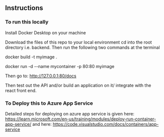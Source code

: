 ## Instructions

### To run this locally

Install Docker Desktop on your machine

Download the files of this repo to your local environment cd into the root directory i.e. backend.
Then run the following two commands at the terminal

docker build -t myimage .

docker run -d --name mycontainer -p 80:80 myimage

Then go to: http://127.0.0.1:80/docs

Then test out the API and/or build an application on it/ integrate with the  react front end.

### To Deploy this to Azure App Service

Detailed steps for deploying on azure app service is given here: https://learn.microsoft.com/en-us/training/modules/deploy-run-container-app-service/ and here: https://code.visualstudio.com/docs/containers/app-service

